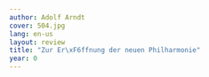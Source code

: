```yaml
---
author: Adolf Arndt
cover: 504.jpg
lang: en-us
layout: review
title: "Zur Er\xF6ffnung der neuen Philharmonie"
year: 0
---
```

